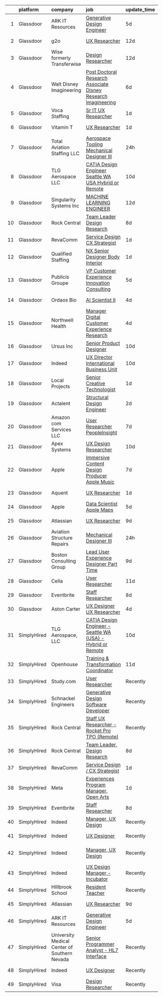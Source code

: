 

|    | platform    | company                                      | job                                                                                                                                                                                                                                                                                                                                                                                                                                                                                                                                                                                                                                                                                                                                                                                                                                                                                                                                                                                                                                                                                                                                                                                                                                                                                                                                                                                                                                                                                                                                                             | update_time   | location                  |
|---:|:------------|:---------------------------------------------|:----------------------------------------------------------------------------------------------------------------------------------------------------------------------------------------------------------------------------------------------------------------------------------------------------------------------------------------------------------------------------------------------------------------------------------------------------------------------------------------------------------------------------------------------------------------------------------------------------------------------------------------------------------------------------------------------------------------------------------------------------------------------------------------------------------------------------------------------------------------------------------------------------------------------------------------------------------------------------------------------------------------------------------------------------------------------------------------------------------------------------------------------------------------------------------------------------------------------------------------------------------------------------------------------------------------------------------------------------------------------------------------------------------------------------------------------------------------------------------------------------------------------------------------------------------------|:--------------|:--------------------------|
|  1 | Glassdoor   | ARK IT Resources                             | [Generative Design Engineer](https://www.glassdoor.com/partner/jobListing.htm?pos=126&ao=1136043&s=58&guid=00000182bf30f86dafb133e4e69eb043&src=GD_JOB_AD&t=SR&vt=w&ea=1&cs=1_cf6ba670&cb=1661065034376&jobListingId=1008072023675&jrtk=3-0-1gavj1u9qklss801-1gavj1uacis1h800-59d5607c1d7a8210-)                                                                                                                                                                                                                                                                                                                                                                                                                                                                                                                                                                                                                                                                                                                                                                                                                                                                                                                                                                                                                                                                                                                                                                                                                                                                | 5d            | Menlo Park, CA            |
|  2 | Glassdoor   | g2o                                          | [UX Researcher](https://www.glassdoor.com/partner/jobListing.htm?pos=130&ao=1136043&s=58&guid=00000182bf30f86dafb133e4e69eb043&src=GD_JOB_AD&t=SR&vt=w&cs=1_fc9501cb&cb=1661065034376&jobListingId=1008061203757&jrtk=3-0-1gavj1u9qklss801-1gavj1uacis1h800-202fcdfb3e7bbcab-)                                                                                                                                                                                                                                                                                                                                                                                                                                                                                                                                                                                                                                                                                                                                                                                                                                                                                                                                                                                                                                                                                                                                                                                                                                                                                  | 12d           | Columbus, OH              |
|  3 | Glassdoor   | Wise formerly Transferwise                   | [Design Researcher](https://www.glassdoor.com/partner/jobListing.htm?pos=122&ao=1136043&s=58&guid=00000182bf30f86dafb133e4e69eb043&src=GD_JOB_AD&t=SR&vt=w&cs=1_ef622b2a&cb=1661065034376&jobListingId=1008061068404&jrtk=3-0-1gavj1u9qklss801-1gavj1uacis1h800-8e8d3fd3090ffea4-)                                                                                                                                                                                                                                                                                                                                                                                                                                                                                                                                                                                                                                                                                                                                                                                                                                                                                                                                                                                                                                                                                                                                                                                                                                                                              | 12d           | New York, NY              |
|  4 | Glassdoor   | Walt Disney Imagineering                     | [Post Doctoral Research Associate  Disney Research Imagineering](https://www.glassdoor.com/partner/jobListing.htm?pos=104&ao=1110586&s=58&guid=00000182bf30f86dafb133e4e69eb043&src=GD_JOB_AD&t=SR&vt=w&cs=1_b3bb386d&cb=1661065034373&jobListingId=1008070871758&cpc=42BEC95245890617&jrtk=3-0-1gavj1u9qklss801-1gavj1uacis1h800-094cb28899651f1e--6NYlbfkN0DAFTyt7pbDCC2JPO79CSdi1dIb81yjczP5qsKcZIxgiYm3-7g-689UDqHItQTwke9Fx28i8WvyzUKXqY8nPuZwaZLte5ddTqjQHCSuU5-ym2PGqwmmKXFtINbEiUYIg1mB-NmFatQHYkr_1eGlerVcAfCzygTPNzjEtBLdlkoRyq4O5S9yJnhQJJZp3eTudYJzA_rI3hctid3bK-YuAHL1w527iD54xZ33Q0K00m_GsBmZXUkLYcvinnjE7EvuNPqoJsWVZHBkYuEKfbD4B4FrGRiUnJLaWUrOfyEMOzMaXJXkXUMn-USbgiVBVRBMgRXyXZd_OqzVKEyYlFiGMY5mTW-nRa7uJxFj9A55HjmA4udmOMP1Y5FOwOh6wXnchVKK1NE-hBGdjIouWPf01ufk04HHTzLfBC_oCpnaVIOn2Hi8k0z2X1k79DiOuaGdJ-I%3D)                                                                                                                                                                                                                                                                                                                                                                                                                                                                                                                                                                                                                                                                                                                              | 6d            | Glendale, CA              |
|  5 | Glassdoor   | Voca Staffing                                | [Sr  IT UX Researcher](https://www.glassdoor.com/partner/jobListing.htm?pos=115&ao=1110586&s=58&guid=00000182bf30f86dafb133e4e69eb043&src=GD_JOB_AD&t=SR&vt=w&ea=1&cs=1_1ef8197a&cb=1661065034375&jobListingId=1008081483185&cpc=42BEC95245890617&jrtk=3-0-1gavj1u9qklss801-1gavj1uacis1h800-12019204fcf59964--6NYlbfkN0BE1NIxMi_JbcH-ROp8JZ1Q7Gl0zj0qYPSNkFo4TeX5QtA4yFnhFm3aW294hNkD69wEmW5rjP81d4izn5zdPOsp_athUUWmkQs6FsRhEnwd63gVeZW2uzjozRl0aX5-cibPFCf0STLYCiky-PlvtELv5fZrVs0c17dwvHVwteSbKrxH4R8cjwaJDUIKCz311zr6QBo2sVF7vfsj_sReDPNqf_oJoPPC_-fpfReznZuytJw2dCyHUhQTEtliSqqQBlXquh7CIYjnlCkNDIyF_BRK2R_6x5DqTFKbiUpcOIbrB7u3F4dhMXbNysDC3yL80hv4_kkPWLmgDKkTGu4dX_nZVB63zkCAeUjR37JXy42ba6kGtcKcTi7iyik-ahqXVxKaF_nV4uKweilGXmEl0mek8uZGsiqANRyGHmfscTBPs_YB0KK0xDCcJYPAjMrEfTJj0mZ-Zmuo87cT75vEZdcmiKg4bDhfx3l00Em-h-KX2eSmWxktFno9h7r4XTJh9xioHU3hw8MsZIIqOYlcWGv3)                                                                                                                                                                                                                                                                                                                                                                                                                                                                                                                                                                                                                                                                                 | 1d            | Remote                    |
|  6 | Glassdoor   | Vitamin T                                    | [UX Researcher](https://www.glassdoor.com/partner/jobListing.htm?pos=113&ao=1110586&s=58&guid=00000182bf30f86dafb133e4e69eb043&src=GD_JOB_AD&t=SR&vt=w&cs=1_bf613b69&cb=1661065034374&jobListingId=1008081812500&cpc=334ABAF5D42DC775&jrtk=3-0-1gavj1u9qklss801-1gavj1uacis1h800-486911a51c7c6587--6NYlbfkN0DMrcEu7yrtATojKJA7cEzGQ3FdRGWLh0CZQInL4ECGI6k5tN82kdM0cJmh4vC7GgjR6F7v3KAPyrWRlx0SPKFpChECRsogPsaANfJl4AIFGHs96WUkp9-bACwV2BwneadNZXGg1jbRuLa9jh7jjC6dylRmvezV5aOtAUeaha1zWS8Bbg3eBd1GxivmBcjVV6BlxJzddN2fGD8Avbtk-MDK2bT_CiUQNGOskvo849bLoKSJ7V9CtNL-DmUc23ZAw0WxxGIkspW8q-3ryLMvvQYU1ymPRA_W0OJo7O1tEqXjOi_DeaIm3dGqkhwoSiy4wsrmCn_5FUsjRNsSOn6zNIORH5a-FiUmBEuBJTP8dZ8_D80h7SYH4uw9jAUowhHVX-PQGINiBdtRZptKd_nwheCwMBuuaP6D7Jt6SxGei_oXMQc-zC5D5HS91h-QNOIcfOzspzLVRZdusOXrbMwpqG4x-EQLj5GdJhyN9Be9eyJh6w%3D%3D)                                                                                                                                                                                                                                                                                                                                                                                                                                                                                                                                                                                                                                                                                                                                 | 1d            | San Bruno, CA             |
|  7 | Glassdoor   | Total Aviation Staffing  LLC                 | [Aerospace Tooling Mechanical Designer III](https://www.glassdoor.com/partner/jobListing.htm?pos=129&ao=1136043&s=58&guid=00000182bf30f86dafb133e4e69eb043&src=GD_JOB_AD&t=SR&vt=w&ea=1&cs=1_36fd95c7&cb=1661065034376&jobListingId=1008082763007&jrtk=3-0-1gavj1u9qklss801-1gavj1uacis1h800-78dc42062a7c1012-)                                                                                                                                                                                                                                                                                                                                                                                                                                                                                                                                                                                                                                                                                                                                                                                                                                                                                                                                                                                                                                                                                                                                                                                                                                                 | 24h           | Detroit, MI               |
|  8 | Glassdoor   | TLG Aerospace  LLC                           | [CATIA Design Engineer   Seattle WA  USA    Hybrid or Remote](https://www.glassdoor.com/partner/jobListing.htm?pos=106&ao=1110586&s=58&guid=00000182bf30f86dafb133e4e69eb043&src=GD_JOB_AD&t=SR&vt=w&ea=1&cs=1_8176a6cc&cb=1661065034373&jobListingId=1008065865434&cpc=451933188B21919D&jrtk=3-0-1gavj1u9qklss801-1gavj1uacis1h800-0040c5469c466f80--6NYlbfkN0BKgzQyzTF1Q9mOsR1amaS-juVGLjHt5Cdom-gEF9y-xWqkDHxzYyAYpJ3zUcDhxz4Ucf0zofPiYoEIDmBTRbiOZ55wDGzQ3IoJ104kSJOEtv19uoBn6H2Uul8rVc9knP6AVoyemQZ36veN3QI-BZuLQyoIs5b6xvEs0rEnx54MoqeORBjUJloUumLEXEADN9mmVWz4vgjL8xqQsLnaSPm8nqLgVnssas81hy7sgMOzUs2vJ9_NvVO56hF_jJCoXO_ml1N3jK6wpm85bv22LSC1qAn2Qhoy8-ubHdyg23Z1ZvV_lft42deMHOiEzUDuOlPMrcoxIeZ4q50QLff0f5UYlzKD_hsGJMRqb2P2DnFN6skAerzp3UyXJEgJporbFx_oxGzgvmkUb_Lov7flDP_6O_pMtsPQ5qO_s3M8HuhvI_aW4UGYNLEi7v_Va36Rrv5ZHLbAuwTv1CnbRS0635FYA7pfxmTV-9JIDGqSzLacAHeU2giv_pTzG_c1P6OylaachqJOl3w2LfZqogwSsqrWnYmANDVwI9o%3D)                                                                                                                                                                                                                                                                                                                                                                                                                                                                                                                                                                                                                            | 10d           | Seattle, WA               |
|  9 | Glassdoor   | Singularity Systems Inc                      | [MACHINE LEARNING ENGINEER](https://www.glassdoor.com/partner/jobListing.htm?pos=103&ao=1110586&s=58&guid=00000182bf30f86dafb133e4e69eb043&src=GD_JOB_AD&t=SR&vt=w&ea=1&cs=1_8f005a96&cb=1661065034373&jobListingId=1008061183924&cpc=F9A77EB4FA44235E&jrtk=3-0-1gavj1u9qklss801-1gavj1uacis1h800-7210eacefcc866b2--6NYlbfkN0CtwOkgDuej6vPfWODMxjOIyNEohQmdYMppGq8y8dOpBhDQGscm3dodQ8jwyPYAPvtMN8oOsFtAXeV00_JlJr2hexHfooBDObTkIixtocVIuly5mY_LhOoVsfT3yebNSuw3MixXazDBx5MNcje3IPzphM3oPK2w_zBOyGtydC8v00WH2tx7Qgl3pYOavSXSaCkVNdSFIpg_Wpa0l3sVWP9Qv7C73-Lyiy1xLqsOrltcOz14pgcUbT4BF0-O77tsiAJ2lFaS628LO642HD4qOqlLccL5hWfB3QYL9dKbkRR0EuXPCFfjrFx_6dY7DWPHt3dH_Fs8GeGjaHzoLGIWSpysj_mnqqEqXqbyUquQ7mXuezA2hOz-ywS8bXPpharU-xGEL_MtegRa6ZtETxWxlantNa-7pytWD0_xQv9t_D72Hx1bNXnTnZ5E08nL63K45aiXVRc9aI_yoAzc82V-xAjEHNOHeEin91iFrmJoP8gxfHaXosgVjDtwqkWTGjABKxX4QOxHtdbPPQ%3D%3D)                                                                                                                                                                                                                                                                                                                                                                                                                                                                                                                                                                                                                                                                                | 12d           | Princeton, NJ             |
| 10 | Glassdoor   | Rock Central                                 | [Team Leader  Design Research](https://www.glassdoor.com/partner/jobListing.htm?pos=101&ao=1110586&s=58&guid=00000182bf30f86dafb133e4e69eb043&src=GD_JOB_AD&t=SR&vt=w&cs=1_e2a1c353&cb=1661065034372&jobListingId=1008068174673&cpc=6C973B64A17B0DCE&jrtk=3-0-1gavj1u9qklss801-1gavj1uacis1h800-4dc0b4df28d9f531--6NYlbfkN0D1gKYbjhnuLsLCCsuy6Da6jM-qXt-1-sWstwvcDeqOdFWHT3FdK6wqvS3CGJVEII5NCNLIIZ4v66FKMiBoR4FaU5J223VR_KOaZ0qc6U82_gINfk-2XUyU8lf4CuPcYkevgMInwio3YccQ1EEhA3e6K2uL-JAEwrofWmKwhHRvhTpBGg17Wtpf53YnAlHC_6rrDWqqcxoyh3MnZihuNj6pocXEPq-Gszwn9LgYFhr0BZ9PCHfKmQtENXpUFa5ooZZadizWby0dMLMZN1t7hLnLNcx3ckE6qnemVxCFvUICXC_qJ2kbjZbqv2BeI51oBL8TrHQ9rGO9z0fInPbRLs2qwBgCGpFvsTLPnTUBHB3Vx3BCO5ZutAlbJAGIFCiYrTQ1MzphavfCOcPvzMZol1a2KioLsBNU08ZZtzoD-hCUIp50umsqcCQMc3t8aCsE-SpWLzcnHkLGhNZymp7InNBXfAbq9hLpyuzIkT__s2lRRya63tx7Qk0r3uchY4X29dbI_w1--gNhmSHHXaqS65LildbRtI8Np9I%3D)                                                                                                                                                                                                                                                                                                                                                                                                                                                                                                                                                                                                                                                                | 8d            | Detroit, MI               |
| 11 | Glassdoor   | RevaComm                                     | [Service Design   CX Strategist](https://www.glassdoor.com/partner/jobListing.htm?pos=124&ao=1136043&s=58&guid=00000182bf30f86dafb133e4e69eb043&src=GD_JOB_AD&t=SR&vt=w&ea=1&cs=1_ee2be01a&cb=1661065034376&jobListingId=1008082011787&jrtk=3-0-1gavj1u9qklss801-1gavj1uacis1h800-ad0ae99cf36a4fe2-)                                                                                                                                                                                                                                                                                                                                                                                                                                                                                                                                                                                                                                                                                                                                                                                                                                                                                                                                                                                                                                                                                                                                                                                                                                                            | 1d            | Honolulu, HI              |
| 12 | Glassdoor   | Qualified Staffing                           | [NX Senior Designer Body Interior](https://www.glassdoor.com/partner/jobListing.htm?pos=119&ao=1110586&s=58&guid=00000182bf30f86dafb133e4e69eb043&src=GD_JOB_AD&t=SR&vt=w&ea=1&cs=1_9695b393&cb=1661065034376&jobListingId=1008082241873&cpc=82B3195DA92CAF92&jrtk=3-0-1gavj1u9qklss801-1gavj1uacis1h800-7424ca50acfcf438--6NYlbfkN0CuHctNuFElMBHdQUBd6tkAsPlH7nnMoxjz-rMioF3uHCUJyS8Qvh7funmA-LkWf7lX3XXktjS_cyfOt5C8cplM83WjbwAQe7eG0zztrWLF6KtF_k8hgTDvh0MChKmuryoNSyhUzI4PKPI8u4RMHtep96Nl8xzq5TkwFUvjnSykJtvu50aVrgq0UFEOIaC5I3oK2WfKpyLOLB1Pcr7Rxsqi8JOilWcs2dmRyWSMMtvnol1O32dPyn-gDTSY_8c0XY6fsYSelWRmIQ5x0lck6J3gEjUFlgG3gvTiIgynDuL1xNllGVRKW8uzjopnzzIqpTvcC-1sBMr0XI6XsgvdGTwKgP0YFeTjldDw4N2vpWnBGBaoHAkReuwVEKLemkLoSbQa5kyTTpzP1Wi1ljSWPYFRAiUI6saHOLqezh-kCw57mBD0JcdkDSXs3loYtT18F3JtNqXAZiyESHaCrb3ALDPfIadY3j3WN-zOt_w09-NBinMOtjiExH8SAA6kUjJvpxlHoEhJIwijm_9JLsUOMyqDBsGenAbS4p4UMg6ucs3KMrWG5JRtzIegWXaoirjAVC6vta8PaTDZ4DVFgfA8tftnf2JW9QpARsCqM-b0lur3VgqtIJIg57SAVWlEWpJFI-kBlVzxX0ztUKLxhqX1MQeXwRE0-RX4f4uwSUFTmhqvURtNALlQDxCPYx_44rv7zwUQRjnnXWRLCw%3D%3D)                                                                                                                                                                                                                                                                                                                                                                                                                                                                         | 1d            | Livonia, MI               |
| 13 | Glassdoor   | Publicis Groupe                              | [VP Customer Experience   Innovation Consulting](https://www.glassdoor.com/partner/jobListing.htm?pos=105&ao=1110586&s=58&guid=00000182bf30f86dafb133e4e69eb043&src=GD_JOB_AD&t=SR&vt=w&cs=1_fdcb72ec&cb=1661065034373&jobListingId=1008072427438&cpc=E773D000C9BC26FA&jrtk=3-0-1gavj1u9qklss801-1gavj1uacis1h800-99be2620ae6f57e6--6NYlbfkN0D_XFSRfOpY7hhzl86VUrgfgdzYRVdqdkK81Ka1OFk9uoBeHTQ5PA0c8DCk8CaDkiZvQ96cH1tiaXHMEJoauBatExTpQpw97-GrDpol1FQi2OLNvwIp-o1TFj2a8PbDmwgXr2xxZPfFI2xXGM7ZEo47pdX301DhuBOI9Uz_xnp2w4aAxVCWaSKI7x14C1fLIQe9dGH79h4IT-C_1HysoenYRaNmwHAN3AzMRoNOssh6ctAFV33_-2rRm-sfYHFXxQk0M1PkJ_RvzyqbWNZRDfKZDXExjpbmIuRWXZTHH4qUwLxP3aMpFVGnzwGJAt1OkrOnXstVURJXQqpcYRPftAH0GTLq1KLtUlLKRpAKuLh5VPxYOK8vk2xHv3i5G0gvENBLcR8IMQg8rZlq9JEfyaCyi2R3liOkS623tfxtH2d-dZevvLVaM-0FVmcWXelPgilwiJH-XCnyRcU3ztz6Zt8j2h6IjjPMyl-0icXWANne8_7qX8jg7y_MHjlgGjH0YuEis1C7m-Pcrgd0ZVwQFICwUv175t2vzpwDpmNK6dHFQoVtWwiqrNxfSGBSt3NZWA-dBhLwj7U4ChrWdAxP91zA)                                                                                                                                                                                                                                                                                                                                                                                                                                                                                                                                                                                            | 5d            | New York, NY              |
| 14 | Glassdoor   | Ordaos Bio                                   | [AI Scientist II](https://www.glassdoor.com/partner/jobListing.htm?pos=114&ao=1110586&s=58&guid=00000182bf30f86dafb133e4e69eb043&src=GD_JOB_AD&t=SR&vt=w&cs=1_4454a35d&cb=1661065034374&jobListingId=1008073833681&cpc=6FC5BA77C9A4CD78&jrtk=3-0-1gavj1u9qklss801-1gavj1uacis1h800-a9b8b5c041307424--6NYlbfkN0DG4ntHtB_rMsnfhgmnSvK2brktLme1L4SiDeJjQ-izrVOLqRJ5-yjEhSyAj73O13S_IEOR7_PpnawSCvmRKLMLCmeRXI8Ce8GXTbWY8dKa6NnZHojXDhfPofRgzHxVBTv7PP0I_CZroco8vAFRUy1BLzeOgP3DfalDdYY4f4PuAgxl7TP7RlqFSh9su0aqfaezF9YNmu1fics7XdG40PvpCgV_nZ9IlbNwBuSJn8r5b513xC7bDKhx1ApDEZj6bJpC9OQkpwvJJuCKYXT9a5342VgplAUxP5gOznN9jj5lpcuOG2b_O_NiPyRXtUoKzjBJ4DaA_NJQXUe6pEKGvR4xbJYAf_MaJt2-eXSJ-HxyAn9crYe_Cr26Y5yp9y2nsY3NzSx1qZwlER3oflzI31rDtqp6NAjGEMmTmTOmCHCoZr8YDD3n8Ef5ObwUzt6ISsa0hB4YV0CuQ21QtZsHRhAsAIbpORnTbOpI4akKvT5-gw2xrCZWLOIpW4QfODuzVX7adxOeganqRuGf4x4cgsI9zCdNF_BDOajY74KvEBXDuN6-WRQACmlixktLI9QLYMhrD02sWgDRdm7dY0lo-yKfhPz3H-eg1sl2vOxu6JRVVePeJjL5DrS35MCm-IaESQsX_hdzaP6FYw6LnpLFd7S_JOUBsL1OeFjtRHtaW5n-cCKPXdi-vlH--GLcDOeb7YHYyZcB6doPzxysXxa1bwwzXSlgo8RUBjP-iHVKJQCl1rgjUVWDsvBi3lgmKCOhgiYklsUwh-XlfaPDj4d9t42hoBCKq47s5N_sU6rR8J7tgqHiQudJ45FyowMB60F4UqVB3Avo7FE5CDxeT2BEbEOgPxuSB_10KQFbxyRhUWYfaBu1HNoWmBEsTB5x2xlGgbzrTli2YkotlBq3EID54X2Ixe_s0PwEQC7jYFQh8IuLaes5aeulROLddDf8AuiW2PutWAdtaD4gkg%3D%3D)                                                                                                                                                                                                                               | 4d            | New York, NY              |
| 15 | Glassdoor   | Northwell Health                             | [Manager  Digital Customer Experience Research](https://www.glassdoor.com/partner/jobListing.htm?pos=111&ao=1110586&s=58&guid=00000182bf30f86dafb133e4e69eb043&src=GD_JOB_AD&t=SR&vt=w&cs=1_3b70bc9e&cb=1661065034374&jobListingId=1008074844388&cpc=F41FEAB56D215062&jrtk=3-0-1gavj1u9qklss801-1gavj1uacis1h800-fc022f85d3b900a8--6NYlbfkN0AZWWK9Dkq8A_dUHCdj_uLeVWsWS91-0wEhlKVHwzSsO9Etv9WaFTD0YdZedibhSBs_AidpMc5okhucwQ3qDq422HNFwM2on2Hs7x3WFCypOLI7iO5i1l7VM2d_U2slGIIiDblGxlFbP0vbtFBJ-LIsKnMpTrjoIDdrA40tY69HsS-FlX60wwFpl6JowIbXJubJWtfDpAG58Nst-K_u7JOjqEyUlu_mXcb7ATl53rrCX5Gs1Lv0-1uzhgsJ3nFc7Rcp4ASt5IVVjqqH2xlCA9ahoP2VTpAt0yf77E5PErDIOs4B7hptBWAHcmIzesr80SRyqPRj6OIVq86udUyxigv2aorJ3IuIdVBDcS-33rZGwuXsmG-OnzkLXa0ClVG4mnDJE80-J33A6u1xfI3WIKpGUxOs26FbanIsk9JJXSoEzD0DUVVWClx1cdgVSDYdzJeVN9mlVsO63QTYqNb0nwgrb4ccYBQB2tSdR8eeN0ERB85t0cgTXvKrmijjD5NSvciNb1QvS8P9TyBd1Psa8khyJ03CxzRZxUdjvixz1Oo0AdhDD3HUSDuKUmmQTX6toWynqAZOICUUWCm3HxcmGrHEKlNRwlLVC93LuRpimqi5Zk3fCkW4xugoF9Vq4a6QGxzmKr6uJzN6bAw7_Uj_RxvGWyYmWsiIr3N6kvO2eaf7ugEq0iMTtSoJ0tM13A4tEoAmzVngL5CJQw1udkC_WLwy0m9PIlN9zcWFtc4awZfjsao4GxmKq-nZPHZ_vjPS213VviQP8I6bLNmWXwb_79caofgsM7068nJpF5H1x_yR7-io0rBOCvSYe44SAXYMQRDkJuQDs6oH3gyO_fmnuk7i6aI2A3OQXc4aKsKImNlWaYddwM-VXUQBiaaBzD4qkWYr-drsSdXpSBgeIpmLeWkW3160OjztOSnRkSiZ7uilnoX-DCgEMDG8gnQ4qlWHXCPFi8q2hWwz7TwSamdffIWq-mB5WrFId1mDJYVP6VjcOLzjyzg9ZJBO-7bDg-dkLKIeCz1bTBHR0bfvkSBJ4T9Skl2djz_xuHSeZCEzuJZKtqGC4R6b2rXFmWuD0LQo2BdfY7c3eEXMGsmPnimx8dmua5dLPeJtMv78vBc0W8pR4CdkPDtpCIb1CXyUsYDJRI7r0AAfGXNCUw%3D%3D) | 4d            | Melville, NY              |
| 16 | Glassdoor   | Ursus  Inc                                   | [Senior Product Designer](https://www.glassdoor.com/partner/jobListing.htm?pos=121&ao=1110586&s=58&guid=00000182bf30f86dafb133e4e69eb043&src=GD_JOB_AD&t=SR&vt=w&ea=1&cs=1_0fb93ab3&cb=1661065034376&jobListingId=1008065490439&cpc=451933188B21919D&jrtk=3-0-1gavj1u9qklss801-1gavj1uacis1h800-0f4990980a094ee5--6NYlbfkN0CT8vBT9H5mqECx2dfLV_FONLPDKpIRssxVwtj05Tmm4rA5I0VNOPdM1oYsK66ov5raO0uADoL_HwNUxmuWPz6b3xAPWpGh6TXvzOMOshkKmAMxoP5OoLxfrKOE-z9l3SkI6eyd5eG4HaiPwODKjxaVlhnoIjchs_VzcAVLh6h7rFCRAEkT6mbF2oLyMi86T-7XMv7_kIb0BP0IWrvAGyLv4lPixyEKCv7CVRgwzEyJjcUCYgH_6iXNL02jWl5ZoWRDB6Ok7F7qfjCXSD9fAS4COzqt-HZ-06dn-2p4tYfLnZjoQhTE759OiAM-tTnIFqP0Po8j1ZTryQMQ19_F9aG2l-Bako2FVBWcCiYkWArhmcQyQW91Y6UWaq1gPlpiAzQqD4saTfWJd_TY2Bma_79QlFrQw3FkB9GqdNLf3hv7SLfDll74xLqkoKcuJRCvAmC0QXpsAS4dkCJ-xqS_wzaqWp1sCV0x6mFX0UYx4UX6u_yY--HRfMjNnorkYoRHpDGdRte2LSPgS6yr6y8aTpvmVK0n0KOBqNF_MvwBoCM8rYSt5-AIpi4J2cJe9mcBdNOSzA9rroOvIB__3_ONX_zYkxmWwKFsxUhy-rDKkQVTNHfn3RDZ_JoTT7fieGFsI0r1trU1qNhkDnFHaue7fT65669zUtdcYP9cy6kxVwdW3Zni-HUQj8rZWOvVt2x84iphcFcWeV-VJp15KbOZpnsO-CGIm4JAaSbfEBujPZULJHEowQ-CqRuwlfOTnuSTCWFW4EbK35G5xKHR5tuPweEMTeu6uPBlEAvY0tsmNWnc7Vo0p_EIGxrpRLgUw1v9PLwJpXbl9k79wZldzZxLTg5OI-2650CyvnWMdAQtBo-0Ri06RLS6I9KB1gSe4boTfrY58rK9x0gWk-VIZuGclj8sI8a11hfnIFjumw8lKNDnhP8Ll8Q4ESzF9KeJjvB5anE1dlsQnZ0xHkZaSA9h6s7SinybpjHbA45ntpGD07dLpObrpbCl0WJaJ9lRGibnBtY%3D)                                                                                                                                                                | 10d           | Oakland, CA               |
| 17 | Glassdoor   | Indeed                                       | [UX Director   International Business Unit](https://www.glassdoor.com/partner/jobListing.htm?pos=109&ao=1110586&s=58&guid=00000182bf30f86dafb133e4e69eb043&src=GD_JOB_AD&t=SR&vt=w&cs=1_72ff404f&cb=1661065034373&jobListingId=1008064793981&cpc=FB7E4A1762AE5BEC&jrtk=3-0-1gavj1u9qklss801-1gavj1uacis1h800-83c994506a5b7904--6NYlbfkN0CiRNM7CVr8YueLFKlzwbFWI0o7IjV438l4sVrvKZ0flpURU_mqoI8EbsK64YRr3ODu-8h7Ziiu6H8DRyUh-fCgefPVbobYL8Pb-_6nCRB8eJjoJuMYULuBYZmklPY7CyxQVsbWeA5pn0Rn0P1GtSeUtsxnQ099bmdHLcjqaC088URTjmCJFaH-qvlluMb5VzDC_Z6pXoqe7V8kJjm-sXPotMFt0rXqW0i6MWMAJvJGiIK_isY1-O8waIhu4qcE01_JZOkq58mQRX4cE3hHxn6b7GFxlUnMACWRbRIWM_Pb9HpnppQK8VVMStUKf4NXRpCiRebkKIGXcV3narvhX80S4KzpJl6BJcj-og6cLCPkrxXvg0aq7gT0k1T4pVILO8uTw_21bSkM2cKkRuPCty-9zWvDOTdrK0c5MBWqn1s_moUFodUcIR5uw7OfT2Ns68uwBOzgIxbHxSlS1l2JhmL9kNCJlLTy2pm-rRlGYxMURq0n4DkexJA2Y5VKCO0G_Y_kuDtwz9XtJdvStpTzy2f0)                                                                                                                                                                                                                                                                                                                                                                                                                                                                                                                                                                                                                                                                 | 10d           | New York, NY              |
| 18 | Glassdoor   | Local Projects                               | [Senior Creative Technologist](https://www.glassdoor.com/partner/jobListing.htm?pos=120&ao=1110586&s=58&guid=00000182bf30f86dafb133e4e69eb043&src=GD_JOB_AD&t=SR&vt=w&cs=1_3fed1639&cb=1661065034375&jobListingId=1008081262915&cpc=1CBFC3E34E2A31FF&jrtk=3-0-1gavj1u9qklss801-1gavj1uacis1h800-b4bb8e2203a15ec8--6NYlbfkN0DG4ntHtB_rMsnfhgmnSvK2brktLme1L4SiDeJjQ-izrVOLqRJ5-yjEhSyAj73O13QoLK1IcewWSEm5dEYr8SDOWxlKqW39Hc3zS4lqI0aod-uyKnozexUB1eJx8A1ZMgH0apBuMsDUAzrFNj4LJx_zK0_qQELXB9-ol7IS80Okc6KtTr3FnbsQQCXNhlP1E9Xp-JMp2sHYmMgJxTzgqfYTrY9MVtPGHWd0p-V_BYd6I2kAQZAXj_fcO4o3ONtgEocHS6hiVD3JlYb8KyuNKxW4Kc29qpHpc5FJUszt70sNVZD75URlmYBxdRNHxWn8mhFA4pm4pLZaxRwxQmYkUjrgobkgJqHvYPAgTXi4QjE68Ia_RS7TK4OoWuJekYY5BE6F5OyLjjBNfOTjrH2GcOSwUZG4BEUArYBZVJTdmrSPkSCeG-BiMdDrTDQaEjBIDVQjTAvfmyxdjWFP9vmqCQnC1yNWcYRA_zIDU_SKzvuny2SNnlsamdmEjJOlOC5YIeoOp5_5WiOiVyNeMuzDQ2ZqSoG-nbwvudHHhlyfi-O6VV_vzNMwRlFbtH9eXEVAT5gTaH2rAwYdi4mTOxBbeSlCcU0JYHG_jaUnIkCq0JprFJGuwngG9Mdb4jVluqPVT94k_FZIznZ5SreKIclQfbvPlDeni0PWHieSZz0Ptg65DTPlRPBvaTV-eyQXE2AjPjgRnXwtUO2NW6dNdI9olSnr-G-Z8Cv6h7e5dCccqDG0nmfywTAMZplKf5jQy0cEoExuP9HlshL13DJ-dUDrcZVVwQSpfx0i34PrdbEhICn63_aBXNexo3RdOHsQi8RB6MrfFFbQ9p7XhJfkhXEANHw2ck_wc0LG9kwUel5SFYmLvC6XVfoKMN6kVhvEELZqe0e8GyTgNOAVzp1Xicak5A2O0YE9xYCTNXR8xjoQmMlO63CDaKH6DQFYxOGsrfy1Dc76fOEBsegeKiBg2s0H9d2YJa2QhA2qkQQ%3D)                                                                                                                                                                                                | 1d            | Manhattan                 |
| 19 | Glassdoor   | Actalent                                     | [Structural Design Engineer](https://www.glassdoor.com/partner/jobListing.htm?pos=117&ao=1110586&s=58&guid=00000182bf30f86dafb133e4e69eb043&src=GD_JOB_AD&t=SR&vt=w&ea=1&cs=1_e68990dc&cb=1661065034375&jobListingId=1008079990353&cpc=B101C867B3EF2D75&jrtk=3-0-1gavj1u9qklss801-1gavj1uacis1h800-6346d5601b55ba1a--6NYlbfkN0ChYVx_I3yfZ_JDY3EFoivtqvi_stwnZ_kRt8Dowt_l_d1ydueao4NE-oUleRJ4yhjYQ8re3c_EmnQibynnB_qV6-GQB9cYjjfu95_I5YJhzBMVV1ON23etcvxQ-FQ6zTpuy3BYcXxg7M-_oq3S-2cnUiOgm6aTrXBIU0rpbsFwrlLeJKfl3EOHd4ahQtjMDpU6NRqTM4sMwCtGAb0SL0LY9X-GhUjs5dQkfruulEE0ApaBLm2T4_fsk5A1iw9mr9R4dFlhOEQRaw5I43rIhQZvmO4uao_c1zeLo3vHc9jP7wUB-MYrYr9kVr9EPUPnoDXaZs77lWp7-ShtiDIO9mbwNXoS2HsOEJP3_rF_sqkYNjbukLawWaNVx7lEj6wpBmSquNjDtU1VCxNXW-Hv1dfQgownKe9Hd2WNnn7Bp1iaiHYG-EJoP9mCvu_td7pTBw07YKCpUF4TLeUf_po39jFRNLpgCu_CvDOSVOH_1dlLXCviIFEepMmZh2hsdMv1GqI89Mp24sPViHvKhIoVzvvQwzSWPOkOQQSBpmVZj-UeLvND36AXJ_xF0dbdaUa_yvhCpFfRysYh_pGMPZWMwzs3HhrO5RNyBtbWmfD1_s3Rr0yCLaE7et0Ttk32MczW4palqkxGlAAbQ7RxfwtjnLZeAEuFtRDa2-HRyJeggMUVhHxr91owFGZoQRpJz4epvQkeDbgLC9X0woWlepcF18qTdfvgTTX3eHjIvGxL8wAv_TARDmp3P4qGX1sqYDCaCdLl8sYT5fVzBQPyyv2CJpuenEoilD93jYRL9ZRw7s8QgWtqiGsStLr1jmT-4Qs_7xUKYqbq0EBN8BHQS067Btz4sYss2pCeDQssX6_m7wWELhWESp3XV0cFV0aTd7Lby09-p2KVzopEYZVWvjYNeISQpHxEdFHgitXy_oeo-S-qeRODUKNQ5Ig0dsG8-8cMllN5V9Ez1xi4o2u5lnELqQ4zBtrT14dngss%3D)                                                                                                                                                                                             | 2d            | Ridley Park, PA           |
| 20 | Glassdoor   | Amazon com Services LLC                      | [User Researcher  PeopleInsight](https://www.glassdoor.com/partner/jobListing.htm?pos=123&ao=1136043&s=58&guid=00000182bf30f86dafb133e4e69eb043&src=GD_JOB_AD&t=SR&vt=w&cs=1_9016231f&cb=1661065034376&jobListingId=1008069900162&jrtk=3-0-1gavj1u9qklss801-1gavj1uacis1h800-b43c760616da6fc1-)                                                                                                                                                                                                                                                                                                                                                                                                                                                                                                                                                                                                                                                                                                                                                                                                                                                                                                                                                                                                                                                                                                                                                                                                                                                                 | 7d            | Seattle, WA               |
| 21 | Glassdoor   | Apex Systems                                 | [UX Design Researcher](https://www.glassdoor.com/partner/jobListing.htm?pos=118&ao=1110586&s=58&guid=00000182bf30f86dafb133e4e69eb043&src=GD_JOB_AD&t=SR&vt=w&ea=1&cs=1_04ef1996&cb=1661065034375&jobListingId=1008065920263&cpc=3BA4CE39D5B5DEF5&jrtk=3-0-1gavj1u9qklss801-1gavj1uacis1h800-695f1ccae877dba2--6NYlbfkN0DqWjE27Bj7wQp7zwejGyju2OyxUuq4SEucXSyN07WCWejYvQmJsgF2DYF8Y-TYieBtrVuolZIWOLfnq8QAjGV-LDlMzgeNhdOKHY6B_1txLWjexHmlErVJsidfS2hhiYz7k6WCfnFu9zAj3VJWAlER9uE4AqRVl7rdTF-lhNCp-f8L_AUaJp-3yQRpeD-GizTOfUmCQ2Isx6pk-JQdF7TJFaNOMs-_hDzPIKgXGPoOupTA69ai9jw4nfVTHie4wu6QYas0yMzJKNlhuEWDiBQWdrpa6qPOjk4xrRhytn_VPmwVpdvEkgmTmpMgZgaiEGE82LElonI7TgSJ4TM0IR_AF0tFpp_puYPA7sIdWWJpgUS7BFnpfKxUr4CtIAc5s4ij_6z8TPWVP7wmO655T11OTN_BsN9QIokKDeu0e7LSd_VNsUEjPDG2eegILEsrOIMC-AJwfnEbh7q0k4w3Iu8jJcg5adMZ6ntne6zWe7fMxeIkaiyJThBsMFhHVYRebpHj5eBunZ5q9nXDl6_U7sDbjywmaOE8MlDGft8F5uTQxiq7cw3Fb5EBp04keNSk2DybIuVfvD6JXa9errOk23EA2KrJxIgfnjPhjAmezmwPg7wKGsFwh4WMTF98YIFvmm8%3D)                                                                                                                                                                                                                                                                                                                                                                                                                                                                                                                                                                   | 10d           | Columbus, OH              |
| 22 | Glassdoor   | Apple                                        | [Immersive Content Design Producer   Apple Music](https://www.glassdoor.com/partner/jobListing.htm?pos=110&ao=1110586&s=58&guid=00000182bf30f86dafb133e4e69eb043&src=GD_JOB_AD&t=SR&vt=w&cs=1_dd7223ca&cb=1661065034374&jobListingId=1008069556268&cpc=3BA4CE39D5B5DEF5&jrtk=3-0-1gavj1u9qklss801-1gavj1uacis1h800-66f7682de66826e6--6NYlbfkN0BvKrLyj5gPmtZO9T8euul8TCxuuKNOtzRJOomxnwSEodTz2Bc-sPZl29JElYHfcoRyptQvj7xlkriqhxG50_dXLQzgfASxZAP8PmeLh9zWp-pplDUED6ovo3wK-KMzZ6GKsOSk90PpRLLD7vZEAfVFM9MGcY7Wc_GSrB7jRN1ff5XB-Qj1lDxgFnJKYNG3nzz75PBz8GZqrvxVMOFhecmhuBiaQVPEaWNdbWYox52GTFWw3vdoJjUSo-jar5S46iuNE6IHarDv6dCTZSfRqhdTObe7gpCqwO9S0DdueXQOdMNhmq3r58drniPWP6jiWAxNZhlGlRcwWB-AOtS3Vty2Upvjgvcb53kck9kcrc9modJ7XJIQc_qopsMjDM_aWcwADs1LJwjmrR1kW4IzzuFG-M-9YCPskV6-G5noMJ93GldSiI-76Pl6mT2wx87SzjT-DRWincoqVK5B5zvU3oVJ77aLXYGnELBudhFerfQC6L2O4SHABT4D8rjGIkFtcLhJ0OaHq3b6pos6JYZV0KXRqTEbP202C5_Nle4CCjRnrglOMhL-HuVLJ-MvNJVfWpf_5KsW7ZHqYLooXqjQmqXoAqn6p8qo3BxahKhIviO5CkXliXJ7YHyQUup_1B6OuoALltIBwMSEASg2pceAwYsL7GAKDRzQ4cmKg-Motp99f8OX0gN1w6-h03P3lzToW4unzURp0uCJD6W6zl-yFFLOX93Q-4Q_AHsEJB-KxJ0Xvttyk1ToNdPvt2mOcXUvHOEeQSYTLIF-8d0npgIVxJ-6TuATEaMX5AObuXJJkiDeRCyqJWrOIDYrh5-wL33DwBGP3SyXWUunU988NgvEIg4AzsBrQ7t04oivERHrmfmnLHPyyVLwUMraG8AJkLUiQ5AUPcxhZz-rmBTAuCkELZ2YBFh73LzG4Ho0bYBkmHBBJswCkzZOlt6qh8BjyZDXL3fBL5BzzJIj8nONmVth5Amb7aLmLKp1fD0%3D)                                                                                                                                                                             | 7d            | Culver City, CA           |
| 23 | Glassdoor   | Aquent                                       | [UX Researcher](https://www.glassdoor.com/partner/jobListing.htm?pos=112&ao=1110586&s=58&guid=00000182bf30f86dafb133e4e69eb043&src=GD_JOB_AD&t=SR&vt=w&cs=1_45e77363&cb=1661065034374&jobListingId=1008081928024&cpc=FD1C1DA32C38CFA7&jrtk=3-0-1gavj1u9qklss801-1gavj1uacis1h800-e0f4e6f76a350f13--6NYlbfkN0DMrcEu7yrtATojKJA7cEzGQ3FdRGWLh0CZQInL4ECGI9gD0Wolx9R2v-Aex0-GK07X5PidCKi2EtpXoB5rU5nHr2zwPWHkD0mKl6vQxCt-PnS_uzTfui6kFgBSdxO2VQCD2D7otfY9iaJ4QUXGelV78nLJIPZRMWBllgnR-YMzBGPKiS49pNvz3pCeiq5T2_qEDOKxA1WDMgCWaJbeQlN0Swc23DgwtNUyxd33SAApWdVq5isBWS3FzLfJM1n7ntH_EA3tvMry2wkljedpZUUTLWIHNKN9ubxZ2kAJ--6Mf-qZqG4J_kSWDGImgrJfqT0W07_lXtmKbahXh5pHqGD2uZh1YAb2WW7CmP1GhlLwDBnM3cifDDV9EvyunypQC3Q6QN7uQrk1Zqy4EY_YB1aSFE5dYwAQQ0USjP3aT-DOyVO3HOJJVi0E4BUby3QnOP3i3iX2Kxekf9sIDayXNHEt)                                                                                                                                                                                                                                                                                                                                                                                                                                                                                                                                                                                                                                                                                                                                                             | 1d            | San Bruno, CA             |
| 24 | Glassdoor   | Apple                                        | [Data Scientist   Apple Maps](https://www.glassdoor.com/partner/jobListing.htm?pos=107&ao=1110586&s=58&guid=00000182bf30f86dafb133e4e69eb043&src=GD_JOB_AD&t=SR&vt=w&cs=1_709928ec&cb=1661065034373&jobListingId=1008072873070&cpc=6FC5BA77C9A4CD78&jrtk=3-0-1gavj1u9qklss801-1gavj1uacis1h800-d8f758e3cc889181--6NYlbfkN0BvKrLyj5gPmtZO9T8euul8TCxuuKNOtzRJOomxnwSEodTz2Bc-sPZl1dBMH13w-jPoGoT-6tNO4SZeyICiuRE5Cv-RHVDYfdGKdDHm6IJXEluzzdehaf7bf6Y__raXJosEMfA_dih_DkTQUKw4n6nUNxbXQGHDDOzKW2uRf3F3E7M5ILA6H5xNB5a24tpv0Mpwc2_BO72Eqn5Cnkz4TkVGsvPJ0_qxRS3lKks-Kxpw-P33AUu51NLLv0VI-RtG56X4GlFP0d_zwIFYLn3GNrjQDZ0igFmaDTiGUY5cGCFTv93xJgHqLMly512TpICFlbwIVcU40rTqy7buJJt0lU1a5oaC_mzzrUzqhruND-aD-p8iik60BUIMUfu55RquwjXa_cfdMSeBLTf2l6m-H_hUxBcFLBd5x7-2K_oyPcd1KMhMth-pMqqWM0ZbxrhZNaI837VykL4fKXhElFl9SUtZaLbA6p-EoLc6GI_2ZJsGqRsA8nS0DAs-70lfB1bQ8mxJ-pTF9fy3XSUL17FvAf2kfy5i4BK_VVEyXFqaxur3eaUHHkSqh7zwPbJP2yxd3mmKTkAb2utSjpyAj58w1tY0JJXNbbKujKRAuUIwo2OUXvZ9Vgz-bYjWpmwkfx2sSY0tBMb724LyIQK0_6zmvptF8ZPuYCNLTRZBc2Vy_vS_9596JNWkDdiGuTCRb0ysnW26xO5LSuJHA0UD4hhmtZw91a7OWu8tA3Xhw4lHbdCrkHP3q63vQjOKnPHtCnR89L4BXWF1TWKv7UycTZb9J1R4EJdc1cEDRLTtynxEyE5wEDVuFUGvjR5tjcJkxe_2CvjcdQM7hsq5cZxZAAUbcQj_BfMCbTD80pjIJpMlFCLUSv12f1QtjEnRF5IfbAZMLRVGcNFZRWLFJ8GEwRMSS1yzj2Mt1Q6feDE_j7dO-aGW_HMD-LdvJcWGLrfyvoF6Hk2Hsxl5ijm8CTPxkiQo1hv-)                                                                                                                                                                                                               | 5d            | Seattle, WA               |
| 25 | Glassdoor   | Atlassian                                    | [UX Researcher](https://www.glassdoor.com/partner/jobListing.htm?pos=127&ao=1136043&s=58&guid=00000182bf30f86dafb133e4e69eb043&src=GD_JOB_AD&t=SR&vt=w&cs=1_1206e688&cb=1661065034376&jobListingId=1008067372811&jrtk=3-0-1gavj1u9qklss801-1gavj1uacis1h800-65ae110dba27b8cd-)                                                                                                                                                                                                                                                                                                                                                                                                                                                                                                                                                                                                                                                                                                                                                                                                                                                                                                                                                                                                                                                                                                                                                                                                                                                                                  | 9d            | Mountain View, CA         |
| 26 | Glassdoor   | Aviation Structure Repairs                   | [Mechanical Designer III](https://www.glassdoor.com/partner/jobListing.htm?pos=128&ao=1136043&s=58&guid=00000182bf30f86dafb133e4e69eb043&src=GD_JOB_AD&t=SR&vt=w&ea=1&cs=1_c30ab5c7&cb=1661065034376&jobListingId=1008082860838&jrtk=3-0-1gavj1u9qklss801-1gavj1uacis1h800-333071f653cf1e53-)                                                                                                                                                                                                                                                                                                                                                                                                                                                                                                                                                                                                                                                                                                                                                                                                                                                                                                                                                                                                                                                                                                                                                                                                                                                                   | 24h           | Macomb, MI                |
| 27 | Glassdoor   | Boston Consulting Group                      | [Lead User Experience Designer   Part Time](https://www.glassdoor.com/partner/jobListing.htm?pos=108&ao=1110586&s=58&guid=00000182bf30f86dafb133e4e69eb043&src=GD_JOB_AD&t=SR&vt=w&cs=1_ea5b9dd4&cb=1661065034373&jobListingId=1008066608041&cpc=F41FEAB56D215062&jrtk=3-0-1gavj1u9qklss801-1gavj1uacis1h800-7c953d63121c73a0--6NYlbfkN0DoP8nG612n6SaIo-6cBFZ4ajKscvbmOmjTSQxsFZrL9GCCvt0keq5zOVAgXX6UYAxqof5n-riuyRo-CB6dg93JgyMt0DSGTM7rCminr5GkaIPqW61yfSxr8h_B76MB-_sz_Hu_7adW0yN3Z3opgouBFcGdORuoz0fNbLyR-BtVmqijSNuTwtD43nrldBZWwURAzJgZ4oXFRfW6yBDpmLGf5UMbR5fMXSRGmI2iBYfWs30KS1eY2H9j1Cj-j-WLz_ZdzBQVM_R-NlnGfgUlR7fMn__icjAZV_CdwECynzZH-_N1glt_tZUoR_sEEegYHIrW5zFQIcgkDtHt1WpqZmGZloJT-WeKKrJGkSTShTRoSmS0E1RDrEojD0g42B3hO0QaYaf8LYftyroSQK3WlsCqGngpU3qsJB1ZxswoVOflFtcO2iCVVmEBA8AZG0RcVF-OBGKG2KGmMsVM30ZfORUcl-_So8LvTXom2iDVSfUoKvxSv5rL1UjPFfHkduTCErrlthzUbGL2OgeAA51feSJI4J9JsQZiEQFVo01wk4kaIggoWRAhyvN7Wfdr0zoKiS124FcckoWvVJbrp34TlIr6DpQf_Opz54pCDmUKnn-okVeOfPL5_X76r3a0vuJHLWa2V7nvRu4ebwVyaOjQxyc09zbbO71hWzzp16sZGXDMv5sx8P5jRq4fbm4PUTDH4amzpmWMFqfz63WmKHxY46CN1E5IRtAleLKxCLHaKCeF0G--U9SUmClwicemtNk4wqOtKN1UXLStmCClJeKZIJlmCN867eMbyEBjkGhgf-nm8ZSQC825zHGWlm0eUhjo0K1RLezd4ueru1XF-dzPsfUdvLMslrpOZMrChs5oQVTeISM1_zAwdQ1s6OD30YmjUh9NYj5Q6CBtpbMPMrfvd-p1fROCGW-ijFAvQiV_NwNgKIotSJyihvhMpALHvCQE2GDSiy-6cfJg4N2_-lqgEecY1PYZFYuCL4LgpRBE3HjINXAHTjzmzHm2Yz03DcRF5FDVfMm2cS6H4W_ayk1r-CzCJaslxVyFKjK6EiwYmeK4cTwSmK7AS9dM)                                                                                                 | 9d            | Boston, MA                |
| 28 | Glassdoor   | Cella                                        | [User Researcher](https://www.glassdoor.com/partner/jobListing.htm?pos=102&ao=1110586&s=58&guid=00000182bf30f86dafb133e4e69eb043&src=GD_JOB_AD&t=SR&vt=w&cs=1_e238be09&cb=1661065034373&jobListingId=1008063335527&cpc=AC285F3A3ECA6BB0&jrtk=3-0-1gavj1u9qklss801-1gavj1uacis1h800-7b47077143880670--6NYlbfkN0ABL5jwqrJX8j4-zsE1pdctockIOMh3bUiDojLxDHSgft-IBPHc-ugKxXUaFJpc9dcjlWjZdJls5oZUQmc3oxOF2YDr_yXSSNbXLCmenrFqs0rU5lpjVP81iyWap-KeNsUfQcYNfGp2G8CCDy8-Hw39OyeeZ-dU8YKHXDFjD7niJtDK2StkgXxuPMw_xUpXBcdMIvFBp9JyasAXQpIsM9SmrtrM3Z-x1UUmGZ6OO5g11o7sNk3rkg3K2AfWyUFJXHk7SX-wdtgHN80Qj1Wb7ZqFY4LlKiGMqCFQe8cBNia0sKwdevchFCeG5NKptfx6l8wizLc318ZWqE1nRovvqVrNX-EehO6AiQk8P3WbQhjrN9mVGV-aSCr8L0JNOmN-zTjXm9tJ6-lyZBLqyhMT-7QBHsgHi_R9ynzykWeWDbO2272VZmp-mVGUHlZulKPlVkf2ZjWEFxNz350jQqBJtGPk5c2Vjhi1X1yKq8UqP4MULuXbAVcbGIZbZAAQoVhADJxtnTwgLj-ZARh7Tu_CBtVvRW1gvNCD6xyXjFGuPQ1HFISB-RAkOpvu_8rKuwgq6dRKJFvrjeE5niqJHohUqM2e8-Jo7yBxC-KZROez9HcBxZPGk1cy4U9Y5RtyHsa2_mpKzGu8Ei2905FceeSengiBWZ2CqekKCk9S97Z_zkyh_iWYMQSURCjGLbgWKzqPSGQOip-mbMbpWMP8bPcPrvXiiEfyJV2eMNAVSAu19oHSypVU4sbnPjgV)                                                                                                                                                                                                                                                                                                                                                                                                                                                           | 11d           | Philadelphia, PA          |
| 29 | Glassdoor   | Eventbrite                                   | [Staff Researcher](https://www.glassdoor.com/partner/jobListing.htm?pos=125&ao=1136043&s=58&guid=00000182bf30f86dafb133e4e69eb043&src=GD_JOB_AD&t=SR&vt=w&cs=1_e111f868&cb=1661065034376&jobListingId=1008069024242&jrtk=3-0-1gavj1u9qklss801-1gavj1uacis1h800-c41e0339f0bcd15d-)                                                                                                                                                                                                                                                                                                                                                                                                                                                                                                                                                                                                                                                                                                                                                                                                                                                                                                                                                                                                                                                                                                                                                                                                                                                                               | 8d            | Remote                    |
| 30 | Glassdoor   | Aston Carter                                 | [UX Designer   UX Researcher](https://www.glassdoor.com/partner/jobListing.htm?pos=116&ao=1110586&s=58&guid=00000182bf30f86dafb133e4e69eb043&src=GD_JOB_AD&t=SR&vt=w&ea=1&cs=1_df4819af&cb=1661065034375&jobListingId=1008075188583&cpc=AC285F3A3ECA6BB0&jrtk=3-0-1gavj1u9qklss801-1gavj1uacis1h800-cd1300f5aba6fcb1--6NYlbfkN0ChYVx_I3yfZ_JDY3EFoivtqvi_stwnZ_kRt8Dowt_l_d1ydueao4NEv8X4QANiVn_gRWtx91__PNDfmIkRIx-R96tGo_9SMxLV5pZ-3umaO2JaFZzT0ER4IagmN9WbYQyqLTi6YZMh4GbRQdoRFZmHNH-fcaMovnTiqIZUo9ZoAXLiwjPv_60K_9EdBb5W_bVLcwnYGPwiad7ONG5XCGPYGETErL1JJhlPqHUS8PqXiMy4-Z8jLbBIRvIQmpMDX9y-Ahd4nVE2YWsQ44-slqPrcwJjwoesWj7LbODpZ8gY6hyrPS4ljGmZJLtvT0JpC9Qn6LLAw8lOLjVtCkPfHBQIDzc8pPVdpfQb06MnnDafxCEfu0E6zbx0gqkHLMGlZM15V6YETOxy3CdkYJoCa6bmwO4tydniyM6hWAq8t9zwiKo_0zctlDTzCkUAP8MH1G7x4H5vm1W8M56BTXidHJxRKg6bH-GOdhy9rfI4jE2uhhzvOhvgVaQWwK7OLQdJ2SI3aouItUetcLqK7bHycor2jPbRxNKtI92I-rUYnVYdptqAkoNzMgn-k3x4J3UtYmeUzW-MRScyffFGLWHqCox4N8tNXu6r6EuBvxo7AEjHTLtJolXXwnOsffxq9exIFHN9Mk29Np4LxgfBStGh0gZD4r-9cJEnXnKssFNtYdNX2pa7ULEFP8MqF0quBTsbBtzpu3wWe7_2URkD4IZKjp-Rv9t91ziiPiZ8pKq1eFWUfmcTeo-Ot_JwFbjwfiJiOQg9Aqtc0v3iov_LBjzAvUuLww5wySg-F0h6gydbdUSqQHh4ARD6he3Q6i3fTqecDyyEy3mE10cq2UTiQsOx_XbSYtRRjfloXFFZk3H9iDEDc65eEjvfX697WSal_aZcSKpMtD5sQTK7_Aim64sv_WwzpgNSsPBE03u_JdHsUDPLvbS_9JoJKow8AJJ6XBLhfN-R8pXLcqQ3Jw%3D%3D)                                                                                                                                                                                                              | 4d            | New York, NY              |
| 31 | SimplyHired | TLG Aerospace, LLC                           | [CATIA Design Engineer - Seattle WA (USA) - Hybrid or Remote](https://www.simplyhired.com/job/Jkg1RKmC1DKiU6rumdrIlcicjCprrSiROXt1nxT4zbvjet48dc7HPg?q=generative+design)                                                                                                                                                                                                                                                                                                                                                                                                                                                                                                                                                                                                                                                                                                                                                                                                                                                                                                                                                                                                                                                                                                                                                                                                                                                                                                                                                                                       | 10d           | Seattle, WA               |
| 32 | SimplyHired | Openhouse                                    | [Training & Transformation Coordinator](https://www.simplyhired.com/job/U2dYyxs77yZrIYDSPfqais_6skMql8bS2xOgg7R6V5qkdlYaplx-YA?q=generative+design)                                                                                                                                                                                                                                                                                                                                                                                                                                                                                                                                                                                                                                                                                                                                                                                                                                                                                                                                                                                                                                                                                                                                                                                                                                                                                                                                                                                                             | 11d           | San Francisco, CA         |
| 33 | SimplyHired | Study.com                                    | [User Researcher](https://www.simplyhired.com/job/xUS_b2SnKlSDeLp17-83WntA4NFRWCScNPAg6itVyV0lQxnknkYgLg?q=generative+design)                                                                                                                                                                                                                                                                                                                                                                                                                                                                                                                                                                                                                                                                                                                                                                                                                                                                                                                                                                                                                                                                                                                                                                                                                                                                                                                                                                                                                                   | Recently      | Mountain View, CA         |
| 34 | SimplyHired | Schnackel Engineers                          | [Generative Design Software Developer](https://www.simplyhired.com/job/KE0-EPFCtTp8eniWTTdVA6iqehRWfXqNBvdE0wHECgCONieSBqtj5A?q=generative+design)                                                                                                                                                                                                                                                                                                                                                                                                                                                                                                                                                                                                                                                                                                                                                                                                                                                                                                                                                                                                                                                                                                                                                                                                                                                                                                                                                                                                              | Recently      | Omaha, NE                 |
| 35 | SimplyHired | Rock Central                                 | [Staff UX Researcher - Rocket Pro TPO (Remote)](https://www.simplyhired.com/job/nDUtDb29njJ5xh76A8Kw5SratkT7-VTCb7SihdPVm5HTqKstwFOSSA?q=generative+design)                                                                                                                                                                                                                                                                                                                                                                                                                                                                                                                                                                                                                                                                                                                                                                                                                                                                                                                                                                                                                                                                                                                                                                                                                                                                                                                                                                                                     | Recently      | Detroit, MI               |
| 36 | SimplyHired | Rock Central                                 | [Team Leader, Design Research](https://www.simplyhired.com/job/kbc4Y1-GLmJp45S55TbSj71ZXZBafY9Ys_-_03v7c6cWYZ9fLlHhJg?q=generative+design)                                                                                                                                                                                                                                                                                                                                                                                                                                                                                                                                                                                                                                                                                                                                                                                                                                                                                                                                                                                                                                                                                                                                                                                                                                                                                                                                                                                                                      | 8d            | Detroit, MI               |
| 37 | SimplyHired | RevaComm                                     | [Service Design / CX Strategist](https://www.simplyhired.com/job/fil6MmaTkC3H3Nnp-wiW3mtgJ8nMXjIOLHqaM9ysVjuXJZOPOXGg_Q?q=generative+design)                                                                                                                                                                                                                                                                                                                                                                                                                                                                                                                                                                                                                                                                                                                                                                                                                                                                                                                                                                                                                                                                                                                                                                                                                                                                                                                                                                                                                    | 1d            | Honolulu, HI              |
| 38 | SimplyHired | Meta                                         | [Experiences Program Manager, Open Arts](https://www.simplyhired.com/job/39LFdVDZkOVzjzuKxDh39-uXR6pKfcGOkABaQ3gkkuENYK4d0Gs1Og?q=generative+design)                                                                                                                                                                                                                                                                                                                                                                                                                                                                                                                                                                                                                                                                                                                                                                                                                                                                                                                                                                                                                                                                                                                                                                                                                                                                                                                                                                                                            | 1d            | Menlo Park, CA            |
| 39 | SimplyHired | Eventbrite                                   | [Staff Researcher](https://www.simplyhired.com/job/PREdsFvK4hTIjZo54avbRBeb22AwU1E2HPqsjq87jvVIS5O4Hi3PEw?q=generative+design)                                                                                                                                                                                                                                                                                                                                                                                                                                                                                                                                                                                                                                                                                                                                                                                                                                                                                                                                                                                                                                                                                                                                                                                                                                                                                                                                                                                                                                  | 8d            | Remote                    |
| 40 | SimplyHired | Indeed                                       | [Manager, UX Design](https://www.simplyhired.com/job/Bq589sK4IRMfwF5-KARscZ6LsNo2I05ZrwbHgWV1WMmQn8wB-Cg3yw?q=generative+design)                                                                                                                                                                                                                                                                                                                                                                                                                                                                                                                                                                                                                                                                                                                                                                                                                                                                                                                                                                                                                                                                                                                                                                                                                                                                                                                                                                                                                                | Recently      | United States             |
| 41 | SimplyHired | Indeed                                       | [UX Designer](https://www.simplyhired.com/job/URziMhrNTaKa1PLKfIfrhF-GuRmaj4gn2FhVHZfhBU3tWsV0R0J4dw?q=generative+design)                                                                                                                                                                                                                                                                                                                                                                                                                                                                                                                                                                                                                                                                                                                                                                                                                                                                                                                                                                                                                                                                                                                                                                                                                                                                                                                                                                                                                                       | Recently      | United States             |
| 42 | SimplyHired | Indeed                                       | [Manager, UX Design](https://www.simplyhired.com/job/Bq589sK4IRMfwF5-KARscZ6LsNo2I05ZrwbHgWV1WMmQn8wB-Cg3yw?q=generative+design)                                                                                                                                                                                                                                                                                                                                                                                                                                                                                                                                                                                                                                                                                                                                                                                                                                                                                                                                                                                                                                                                                                                                                                                                                                                                                                                                                                                                                                | Recently      | United States +1 location |
| 43 | SimplyHired | Indeed                                       | [UX Design Manager - Incubator](https://www.simplyhired.com/job/P2Qah3KvihmY9oU0JZ6WySv4uubZCo-4_kG0Bvf_fuSu6ca78-sPKg?q=generative+design)                                                                                                                                                                                                                                                                                                                                                                                                                                                                                                                                                                                                                                                                                                                                                                                                                                                                                                                                                                                                                                                                                                                                                                                                                                                                                                                                                                                                                     | Recently      | United States             |
| 44 | SimplyHired | HIllbrook School                             | [Resident Teacher](https://www.simplyhired.com/job/ChngzFNlRif50GXH6bPO6W01YyghpWI-wYlkGi2HAwqNndkwoOXVEw?q=generative+design)                                                                                                                                                                                                                                                                                                                                                                                                                                                                                                                                                                                                                                                                                                                                                                                                                                                                                                                                                                                                                                                                                                                                                                                                                                                                                                                                                                                                                                  | Recently      | Los Gatos, CA             |
| 45 | SimplyHired | Atlassian                                    | [UX Researcher](https://www.simplyhired.com/job/zxL-i7HvWe3uPrUzWVDgyVzsJ2pNotv6Gyb-Cpywb7DxUd2KF4mv7g?q=generative+design)                                                                                                                                                                                                                                                                                                                                                                                                                                                                                                                                                                                                                                                                                                                                                                                                                                                                                                                                                                                                                                                                                                                                                                                                                                                                                                                                                                                                                                     | 9d            | Mountain View, CA         |
| 46 | SimplyHired | ARK IT Resources                             | [Generative Design Engineer](https://www.simplyhired.com/job/EwWqrgkANL6lz-PNdT1UhB8HsE7wizgTpFFHrw0TcQayG6mdGXK56w?q=generative+design)                                                                                                                                                                                                                                                                                                                                                                                                                                                                                                                                                                                                                                                                                                                                                                                                                                                                                                                                                                                                                                                                                                                                                                                                                                                                                                                                                                                                                        | 5d            | Menlo Park, CA            |
| 47 | SimplyHired | University Medical Center of Southern Nevada | [Senior Programmer Analyst - HL7 Interface](https://www.simplyhired.com/job/ocxRoNhD4MB3Y9UeM33F6GuBXdHLW5kpzPKYW8bVrYnms-7Tw18xAg?q=generative+design)                                                                                                                                                                                                                                                                                                                                                                                                                                                                                                                                                                                                                                                                                                                                                                                                                                                                                                                                                                                                                                                                                                                                                                                                                                                                                                                                                                                                         | Recently      | Nashville, TN             |
| 48 | SimplyHired | Indeed                                       | [UX Designer](https://www.simplyhired.com/job/URziMhrNTaKa1PLKfIfrhF-GuRmaj4gn2FhVHZfhBU3tWsV0R0J4dw?q=generative+design)                                                                                                                                                                                                                                                                                                                                                                                                                                                                                                                                                                                                                                                                                                                                                                                                                                                                                                                                                                                                                                                                                                                                                                                                                                                                                                                                                                                                                                       | Recently      | United States             |
| 49 | SimplyHired | Visa                                         | [Design Researcher](https://www.simplyhired.com/job/dNbu4MH6uBZGnd1DSe55nEVTeu0-oL6rQKxSoRfZlKNieUQ-jxt12g?q=generative+design)                                                                                                                                                                                                                                                                                                                                                                                                                                                                                                                                                                                                                                                                                                                                                                                                                                                                                                                                                                                                                                                                                                                                                                                                                                                                                                                                                                                                                                 | Recently      | Denver, CO                |